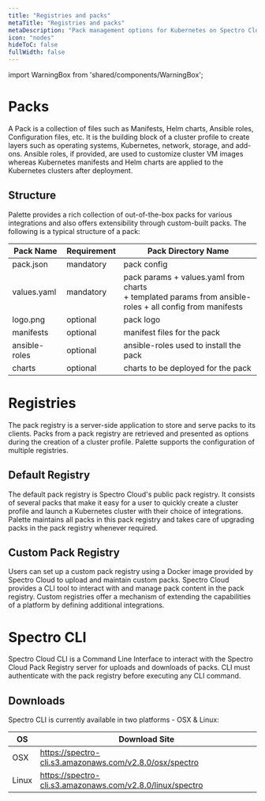 ```yaml
---
title: "Registries and packs"
metaTitle: "Registries and packs"
metaDescription: "Pack management options for Kubernetes on Spectro Cloud. Use the built-in packs or BYO packs to make Kubernetes truly yours."
icon: "nodes"
hideToC: false
fullWidth: false
---
```


import WarningBox from 'shared/components/WarningBox';

# Packs


A Pack is a collection of files such as Manifests, Helm charts, Ansible roles, Configuration files, etc. It is the building block of a cluster profile to create layers such as operating systems, Kubernetes, network, storage, and add-ons.  Ansible roles, if provided, are used to customize cluster VM images whereas Kubernetes manifests and Helm charts are applied to the Kubernetes clusters after deployment.

## Structure

Palette provides a rich collection of out-of-the-box packs for various integrations and also offers extensibility through custom-built packs. The following is a typical structure of a pack:


| **Pack Name** |**Requirement** | **Pack Directory Name** |
|-|-|-|
| pack.json | mandatory| pack config|
| values.yaml| mandatory| pack params + values.yaml from charts <br /> + templated params from ansible-roles + all config from manifests|
| logo.png| optional| pack logo|
| manifests| optional| manifest files for the pack|
| ansible-roles| optional| ansible-roles used to install the pack|
| charts| optional| charts to be deployed for the pack|

# Registries


The pack registry is a server-side application to store and serve packs to its clients. Packs from a pack registry are retrieved and presented as options during the creation of a cluster profile. Palette supports the configuration of multiple registries.

## Default Registry

The default pack registry is Spectro Cloud's public pack registry. It consists of several packs that make it easy for a user to quickly create a cluster profile and launch a Kubernetes cluster with their choice of integrations. Palette maintains all packs in this pack registry and takes care of upgrading packs in the pack registry whenever required.

## Custom Pack Registry

Users can set up a custom pack registry using a Docker image provided by Spectro Cloud to upload and maintain custom packs. Spectro Cloud provides a CLI tool to interact with and manage pack content in the pack registry. Custom registries offer a mechanism of extending the capabilities of a platform by defining additional integrations.

# Spectro CLI



Spectro Cloud CLI is a Command Line Interface to interact with the Spectro Cloud Pack Registry server for uploads and downloads of packs. CLI must authenticate with the pack registry before executing any CLI command.

## Downloads

Spectro CLI is currently available in two platforms - OSX & Linux:





|**OS**  |**Download Site**  |
|---------|---------|
|OSX     |   https://spectro-cli.s3.amazonaws.com/v2.8.0/osx/spectro     |
|Linux   |   https://spectro-cli.s3.amazonaws.com/v2.8.0/linux/spectro      |
